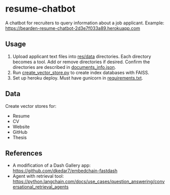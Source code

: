 # resume-chatbot
A chatbot for recruiters to query information about a job applicant.
Example: https://bearden-resume-chatbot-2d3e7f033a89.herokuapp.com

## Usage
1. Upload applicant text files into [res/data](./res/data) directories. Each directory becomes a tool. Add or remove directories if 
   desired. Confirm the directories are described in [documents_info.json](./res/data/documents_info.json). 
2. Run [create_vector_store.py](./create_vector_store.py) to create index databases with FAISS.
3. Set up heroku deploy. Must have gunicorn in [requirements.txt](./requirements.txt).

## Data
Create vector stores for:
* Resume
* CV
* Website
* GitHub
* Thesis


## References
* A modification of a Dash Gallery app: https://github.com/dkedar7/embedchain-fastdash
* Agent with retrieval tool: https://python.langchain.com/docs/use_cases/question_answering/conversational_retrieval_agents